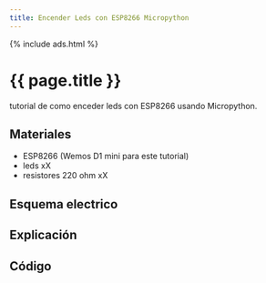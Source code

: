```yaml
---
title: Encender Leds con ESP8266 Micropython
---
```

{% include ads.html %}

# {{ page.title }}

tutorial de como enceder leds con ESP8266 usando Micropython.

## Materiales 
- ESP8266 (Wemos D1 mini para este tutorial)
- leds xX
- resistores 220 ohm xX

## Esquema electrico

## Explicación

## Código



